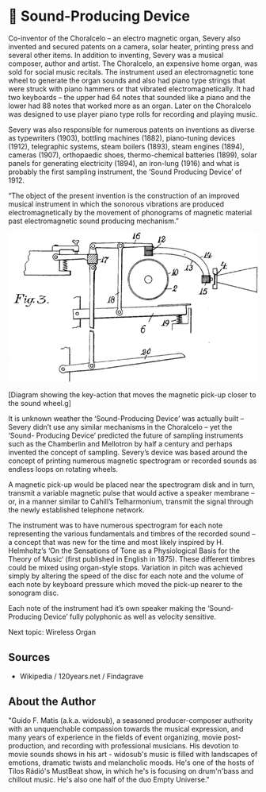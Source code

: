 # 🎼 Sound-Producing Device

Co-inventor of the Choralcelo – an electro magnetic organ, Severy also invented and secured patents on a camera, solar heater, printing press and several other items. In addition to inventing, Severy was a musical composer, author and artist. The Choralcelo, an expensive home organ, was sold for social music recitals. The instrument used an electromagnetic tone wheel to generate the organ sounds and also had piano type strings that were struck with piano hammers or that vibrated electromagnetically. It had two keyboards – the upper had 64 notes that sounded like a piano and the lower had 88 notes that worked more as an organ. Later on the Choralcelo was designed to use player piano type rolls for recording and playing music.

Severy was also responsible for numerous patents on inventions as diverse as typewriters (1903), bottling machines (1882), piano-tuning devices (1912), telegraphic systems, steam boilers (1893), steam engines (1894), cameras (1907), orthopaedic shoes, thermo-chemical batteries (1899), solar panels for generating electricity (1894), an iron-lung (1916) and what is probably the first sampling instrument, the ‘Sound Producing Device’ of 1912.

“The object of the present invention is the construction of an improved musical instrument in which the sonorous vibrations are produced electromagnetically by the movement of phonograms of magnetic material past electromagnetic sound producing mechanism.”

![Sound-Producing Device](_static/images/sound-producing-device/sound-producing-device.png)

[Diagram showing the key-action that moves the magnetic pick-up closer to the sound wheel.g]

It is unknown weather the ‘Sound-Producing Device’ was actually built – Severy didn’t use any similar mechanisms in the Choralcelo – yet the ‘Sound- Producing Device’ predicted the future of sampling instruments such as the Chamberlin and Mellotron by half a century and perhaps invented the concept of sampling.
Severy’s device was based around the concept of printing numerous magnetic spectrogram or recorded sounds as endless loops on rotating wheels.

A magnetic pick-up would be placed near the spectrogram disk and in turn, transmit a variable magnetic pulse that would active a speaker membrane – or, in a manner similar to Cahill’s Telharmonium, transmit the signal through the newly established telephone network.

The instrument was to have numerous spectrogram for each note representing the various fundamentals and timbres of the recorded sound – a concept that was new for the time and most likely inspired by H. Helmholtz’s ‘On the Sensations of Tone as a Physiological Basis for the Theory of Music‘ (first published in English in 1875). These different timbres could be mixed using organ-style stops. Variation in pitch was achieved simply by altering the speed of the disc for each note and the volume of each note by keyboard pressure which moved the pick-up nearer to the sonogram disc.

Each note of the instrument had it’s own speaker making the ‘Sound-Producing Device’ fully polyphonic as well as velocity sensitive.

Next topic: Wireless Organ

## Sources

- Wikipedia / 120years.net / Findagrave

## About the Author

"Guido F. Matis (a.k.a. widosub), a seasoned producer-composer authority with an unquenchable compassion towards the musical expression, and many years of experience in the fields of event organizing, movie post-production, and recording with professional musicians. His devotion to movie sounds shows in his art - widosub's music is filled with landscapes of emotions, dramatic twists and melancholic moods. He's one of the hosts of Tilos Rádió's MustBeat show, in which he's is focusing on drum'n'bass and chillout music. He's also one half of the duo Empty Universe."
